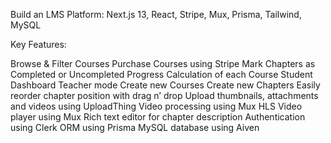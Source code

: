 Build an LMS Platform: Next.js 13, React, Stripe, Mux, Prisma, Tailwind, MySQL

Key Features:

Browse & Filter Courses
Purchase Courses using Stripe
Mark Chapters as Completed or Uncompleted
Progress Calculation of each Course
Student Dashboard
Teacher mode
Create new Courses
Create new Chapters
Easily reorder chapter position with drag n’ drop
Upload thumbnails, attachments and videos using UploadThing
Video processing using Mux
HLS Video player using Mux
Rich text editor for chapter description
Authentication using Clerk
ORM using Prisma
MySQL database using Aiven

